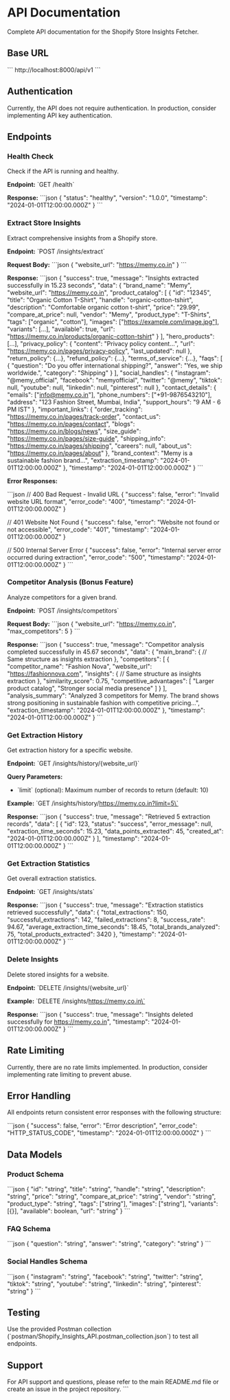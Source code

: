 # API Documentation

Complete API documentation for the Shopify Store Insights Fetcher.

## Base URL

\`\`\`
http://localhost:8000/api/v1
\`\`\`

## Authentication

Currently, the API does not require authentication. In production, consider implementing API key authentication.

## Endpoints

### Health Check

Check if the API is running and healthy.

**Endpoint:** \`GET /health\`

**Response:**
\`\`\`json
{
  "status": "healthy",
  "version": "1.0.0",
  "timestamp": "2024-01-01T12:00:00.000Z"
}
\`\`\`

### Extract Store Insights

Extract comprehensive insights from a Shopify store.

**Endpoint:** \`POST /insights/extract\`

**Request Body:**
\`\`\`json
{
  "website_url": "https://memy.co.in"
}
\`\`\`

**Response:**
\`\`\`json
{
  "success": true,
  "message": "Insights extracted successfully in 15.23 seconds",
  "data": {
    "brand_name": "Memy",
    "website_url": "https://memy.co.in",
    "product_catalog": [
      {
        "id": "12345",
        "title": "Organic Cotton T-Shirt",
        "handle": "organic-cotton-tshirt",
        "description": "Comfortable organic cotton t-shirt",
        "price": "29.99",
        "compare_at_price": null,
        "vendor": "Memy",
        "product_type": "T-Shirts",
        "tags": ["organic", "cotton"],
        "images": ["https://example.com/image.jpg"],
        "variants": [...],
        "available": true,
        "url": "https://memy.co.in/products/organic-cotton-tshirt"
      }
    ],
    "hero_products": [...],
    "privacy_policy": {
      "content": "Privacy policy content...",
      "url": "https://memy.co.in/pages/privacy-policy",
      "last_updated": null
    },
    "return_policy": {...},
    "refund_policy": {...},
    "terms_of_service": {...},
    "faqs": [
      {
        "question": "Do you offer international shipping?",
        "answer": "Yes, we ship worldwide.",
        "category": "Shipping"
      }
    ],
    "social_handles": {
      "instagram": "@memy_official",
      "facebook": "memyofficial",
      "twitter": "@memy",
      "tiktok": null,
      "youtube": null,
      "linkedin": null,
      "pinterest": null
    },
    "contact_details": {
      "emails": ["info@memy.co.in"],
      "phone_numbers": ["+91-9876543210"],
      "address": "123 Fashion Street, Mumbai, India",
      "support_hours": "9 AM - 6 PM IST"
    },
    "important_links": {
      "order_tracking": "https://memy.co.in/pages/track-order",
      "contact_us": "https://memy.co.in/pages/contact",
      "blogs": "https://memy.co.in/blogs/news",
      "size_guide": "https://memy.co.in/pages/size-guide",
      "shipping_info": "https://memy.co.in/pages/shipping",
      "careers": null,
      "about_us": "https://memy.co.in/pages/about"
    },
    "brand_context": "Memy is a sustainable fashion brand...",
    "extraction_timestamp": "2024-01-01T12:00:00.000Z"
  },
  "timestamp": "2024-01-01T12:00:00.000Z"
}
\`\`\`

**Error Responses:**

\`\`\`json
// 400 Bad Request - Invalid URL
{
  "success": false,
  "error": "Invalid website URL format",
  "error_code": "400",
  "timestamp": "2024-01-01T12:00:00.000Z"
}

// 401 Website Not Found
{
  "success": false,
  "error": "Website not found or not accessible",
  "error_code": "401",
  "timestamp": "2024-01-01T12:00:00.000Z"
}

// 500 Internal Server Error
{
  "success": false,
  "error": "Internal server error occurred during extraction",
  "error_code": "500",
  "timestamp": "2024-01-01T12:00:00.000Z"
}
\`\`\`

### Competitor Analysis (Bonus Feature)

Analyze competitors for a given brand.

**Endpoint:** \`POST /insights/competitors\`

**Request Body:**
\`\`\`json
{
  "website_url": "https://memy.co.in",
  "max_competitors": 5
}
\`\`\`

**Response:**
\`\`\`json
{
  "success": true,
  "message": "Competitor analysis completed successfully in 45.67 seconds",
  "data": {
    "main_brand": {
      // Same structure as insights extraction
    },
    "competitors": [
      {
        "competitor_name": "Fashion Nova",
        "website_url": "https://fashionnova.com",
        "insights": {
          // Same structure as insights extraction
        },
        "similarity_score": 0.75,
        "competitive_advantages": [
          "Larger product catalog",
          "Stronger social media presence"
        ]
      }
    ],
    "analysis_summary": "Analyzed 3 competitors for Memy. The brand shows strong positioning in sustainable fashion with competitive pricing...",
    "extraction_timestamp": "2024-01-01T12:00:00.000Z"
  },
  "timestamp": "2024-01-01T12:00:00.000Z"
}
\`\`\`

### Get Extraction History

Get extraction history for a specific website.

**Endpoint:** \`GET /insights/history/{website_url}\`

**Query Parameters:**
- \`limit\` (optional): Maximum number of records to return (default: 10)

**Example:** \`GET /insights/history/https://memy.co.in?limit=5\`

**Response:**
\`\`\`json
{
  "success": true,
  "message": "Retrieved 5 extraction records",
  "data": [
    {
      "id": 123,
      "status": "success",
      "error_message": null,
      "extraction_time_seconds": 15.23,
      "data_points_extracted": 45,
      "created_at": "2024-01-01T12:00:00.000Z"
    }
  ],
  "timestamp": "2024-01-01T12:00:00.000Z"
}
\`\`\`

### Get Extraction Statistics

Get overall extraction statistics.

**Endpoint:** \`GET /insights/stats\`

**Response:**
\`\`\`json
{
  "success": true,
  "message": "Extraction statistics retrieved successfully",
  "data": {
    "total_extractions": 150,
    "successful_extractions": 142,
    "failed_extractions": 8,
    "success_rate": 94.67,
    "average_extraction_time_seconds": 18.45,
    "total_brands_analyzed": 75,
    "total_products_extracted": 3420
  },
  "timestamp": "2024-01-01T12:00:00.000Z"
}
\`\`\`

### Delete Insights

Delete stored insights for a website.

**Endpoint:** \`DELETE /insights/{website_url}\`

**Example:** \`DELETE /insights/https://memy.co.in\`

**Response:**
\`\`\`json
{
  "success": true,
  "message": "Insights deleted successfully for https://memy.co.in",
  "timestamp": "2024-01-01T12:00:00.000Z"
}
\`\`\`

## Rate Limiting

Currently, there are no rate limits implemented. In production, consider implementing rate limiting to prevent abuse.

## Error Handling

All endpoints return consistent error responses with the following structure:

\`\`\`json
{
  "success": false,
  "error": "Error description",
  "error_code": "HTTP_STATUS_CODE",
  "timestamp": "2024-01-01T12:00:00.000Z"
}
\`\`\`

## Data Models

### Product Schema
\`\`\`json
{
  "id": "string",
  "title": "string",
  "handle": "string",
  "description": "string",
  "price": "string",
  "compare_at_price": "string",
  "vendor": "string",
  "product_type": "string",
  "tags": ["string"],
  "images": ["string"],
  "variants": [{}],
  "available": boolean,
  "url": "string"
}
\`\`\`

### FAQ Schema
\`\`\`json
{
  "question": "string",
  "answer": "string",
  "category": "string"
}
\`\`\`

### Social Handles Schema
\`\`\`json
{
  "instagram": "string",
  "facebook": "string",
  "twitter": "string",
  "tiktok": "string",
  "youtube": "string",
  "linkedin": "string",
  "pinterest": "string"
}
\`\`\`

## Testing

Use the provided Postman collection (\`postman/Shopify_Insights_API.postman_collection.json\`) to test all endpoints.

## Support

For API support and questions, please refer to the main README.md file or create an issue in the project repository.
\`\`\`
